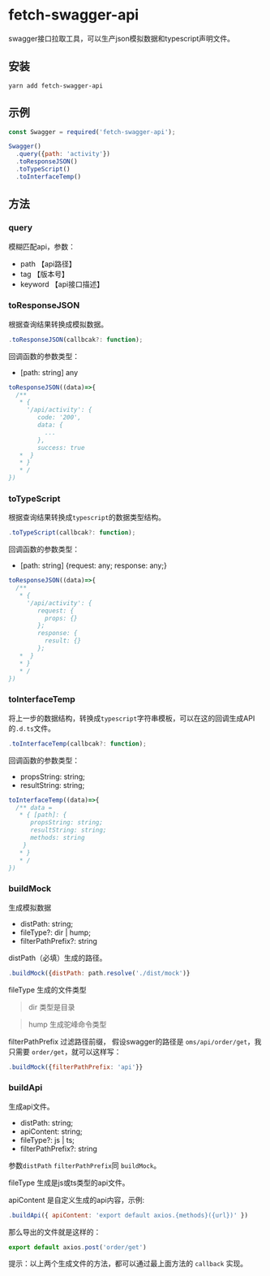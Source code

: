 # fetch-swagger-api
swagger接口拉取工具，可以生产json模拟数据和typescript声明文件。

## 安装
```
yarn add fetch-swagger-api
```

## 示例
```js
const Swagger = required('fetch-swagger-api');

Swagger()
  .query({path: 'activity'})
  .toResponseJSON()
  .toTypeScript()
  .toInterfaceTemp()
```

## 方法

### query
模糊匹配api，参数：
+ path 【api路径】
+ tag 【版本号】
+ keyword 【api接口描述】


### toResponseJSON
根据查询结果转换成模拟数据。
```js
.toResponseJSON(callbcak?: function);
```
回调函数的参数类型：
+ [path: string] any
```js
toResponseJSON((data)=>{
  /**
   * { 
     '/api/activity': {
        code: '200',
        data: {
          ...
        },
        success: true
   *  }
   * }
   * /
})
```


### toTypeScript
根据查询结果转换成`typescript`的数据类型结构。
```js
.toTypeScript(callbcak?: function);
```
回调函数的参数类型：
+ [path: string] {request: any; response: any;}
```js
toResponseJSON((data)=>{
  /**
   * { 
     '/api/activity': {
        request: {
          props: {}
        };
        response: {
          result: {}
        };
   *  }
   * }
   * /
})
```


### toInterfaceTemp
将上一步的数据结构，转换成`typescript`字符串模板，可以在这的回调生成API的`.d.ts`文件。
```js
.toInterfaceTemp(callbcak?: function);
```
回调函数的参数类型：
+ propsString: string;
+ resultString: string;
```js
toInterfaceTemp((data)=>{
  /** data = 
   * { [path]: {
      propsString: string;
      resultString: string;
      methods: string
    }
   * }
   * /
})
```


### buildMock
生成模拟数据
+ distPath: string;
+ fileType?: dir | hump;
+ filterPathPrefix?: string

distPath（必填）生成的路径。
```js
.buildMock({distPath: path.resolve('./dist/mock')}
```

fileType 生成的文件类型
> dir 类型是目录

> hump 生成驼峰命令类型

filterPathPrefix 过滤路径前缀，
假设swagger的路径是 `oms/api/order/get`，我只需要 `order/get`，就可以这样写：
```js
.buildMock({filterPathPrefix: 'api'}}
```


### buildApi
生成api文件。

+ distPath: string;
+ apiContent: string;
+ fileType?: js | ts;
+ filterPathPrefix?: string

参数`distPath` `filterPathPrefix`同 `buildMock`。

fileType 生成是js或ts类型的api文件。

apiContent 是自定义生成的api内容，示例:
```js
.buildApi({ apiContent: 'export default axios.{methods}({url})' })
```
那么导出的文件就是这样的：
```js
export default axios.post('order/get')
```


提示：以上两个生成文件的方法，都可以通过最上面方法的 `callback` 实现。